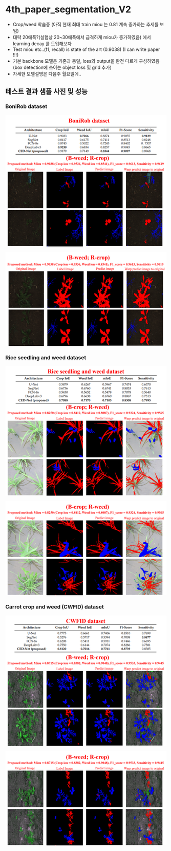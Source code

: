 # 4th_paper_segmentation_V2
* Crop/weed 학습중 (아직 현재 최대 train miou 는 0.81 계속 증가하는 추세를 보임)
* 대략 20에폭?(실험상 20~30에폭에서 급격하게 miou가 증가하였음) 에서 learning decay 를 도입해보자 
* Test miou etc..(f1, recall) is state of the art (0.9038) (I can write paper !!!)
* 기본 backbone 모델은 기존과 동일, loss와 output을 완전 다르게 구성하였음 (box detection에 쓰이는 object loss 및 grid 추가)
* 자세한 모델설명은 다음주 월요일에..

## 테스트 결과 샘플 사진 및 성능

### BoniRob dataset
![f1](https://github.com/Kimyuhwanpeter/4th_paper_segmentation_V12/blob/main/Figure/figure1.png)
<br/>

![f2](https://github.com/Kimyuhwanpeter/4th_paper_segmentation_V12/blob/main/Figure/figure2.png)

### Rice seedling and weed dataset
![f3](https://github.com/Kimyuhwanpeter/4th_paper_segmentation_V12/blob/main/Figure/figure3.png)
<br/>

![f4](https://github.com/Kimyuhwanpeter/4th_paper_segmentation_V12/blob/main/Figure/figure4.png)

### Carrot crop and weed (CWFID) dataset
![f5](https://github.com/Kimyuhwanpeter/4th_paper_segmentation_V12/blob/main/Figure/figure5.png)
<br/>

![f6](https://github.com/Kimyuhwanpeter/4th_paper_segmentation_V12/blob/main/Figure/figure6.png)
